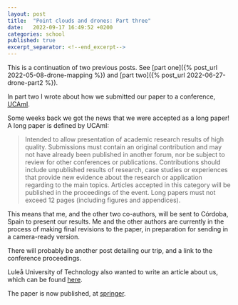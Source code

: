 ```yaml
---
layout: post
title:  "Point clouds and drones: Part three"
date:   2022-09-17 16:49:52 +0200
categories: school
published: true
excerpt_separator: <!--end_excerpt-->
---
```



This is a continuation of two previous posts. See [part one]({% post_url 2022-05-08-drone-mapping %}) and [part two]({% post_url 2022-06-27-drone-part2 %}).

In part two I wrote about how we submitted our paper to a conference, [UCAmI](https://www.ucami.org/). 
 <!--end_excerpt-->
Some weeks back we got the 
news that we were accepted as a long paper! A long paper is defined by UCAmI:

> Intended to allow presentation of academic research results of high quality. Submissions must contain an original contribution and may not have already been published in another forum, nor be subject to review for other conferences or publications. Contributions should include unpublished results of research, case studies or experiences that provide new evidence about the research or application regarding to the main topics. Articles accepted in this category will be published in the proceedings of the event. Long papers must not exceed 12 pages (including figures and appendices).

This means that me, and the other two co-authors, will be sent to Córdoba, Spain to present our results. Me and the other authors are currently in the process of making final revisions to the paper,
in preparation for sending in a camera-ready version. 

There will probably be another post detailing our trip, and a link to the conference proceedings.

Luleå University of Technology also wanted to write an article about us, which can be found [here](https://www.ltu.se/edu/program/TCDAA/Dronarganget-flyger-till-Spanien-1.223610).

The paper is now published, at [springer](https://link.springer.com/chapter/10.1007/978-3-031-21333-5_51).